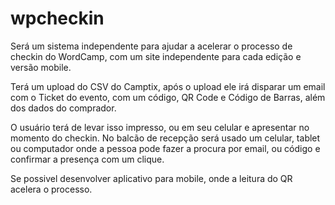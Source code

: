 wpcheckin
===========

Será um sistema independente para ajudar a acelerar o processo de checkin do WordCamp, com um site independente para cada edição e versão mobile.

Terá um upload do CSV do Camptix, após o upload ele irá disparar um email com o Ticket do evento, com um código, QR Code e Código de Barras, além dos dados do comprador.

O usuário terá de levar isso impresso, ou em seu celular e apresentar no momento do checkin. No balcão de recepção será usado um celular, tablet ou computador onde a pessoa pode fazer a procura por email, ou código e confirmar a presença com um clique.

Se possivel desenvolver aplicativo para mobile, onde a leitura do QR acelera o processo.
